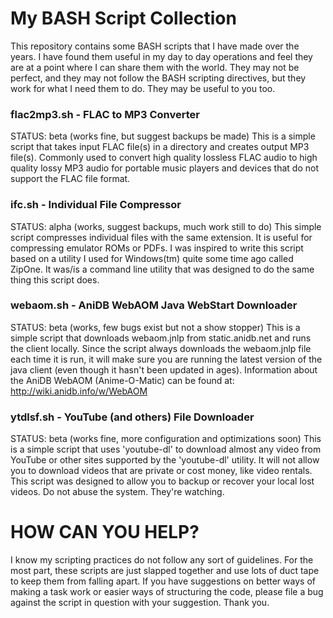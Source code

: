 # My BASH Script Collection
This repository contains some BASH scripts that I have made over the years. I have found them useful in my day to day operations and feel they are at a point where I can share them with the world. They may not be perfect, and they may not follow the BASH scripting directives, but they work for what I need them to do. They may be useful to you too.

### flac2mp3.sh - FLAC to MP3 Converter
STATUS: beta (works fine, but suggest backups be made)
This is a simple script that takes input FLAC file(s) in a directory and creates output MP3 file(s). Commonly used to convert high quality lossless FLAC audio to high quality lossy MP3 audio for portable music players and devices that do not support the FLAC file format.

### ifc.sh - Individual File Compressor
STATUS: alpha (works, suggest backups, much work still to do)
This simple script compresses individual files with the same extension. It is useful for compressing emulator ROMs or PDFs. I was inspired to write this script based on a utility I used for Windows(tm) quite some time ago called ZipOne. It was/is a command line utility that was designed to do the same thing this script does.

### webaom.sh - AniDB WebAOM Java WebStart Downloader
STATUS: beta (works, few bugs exist but not a show stopper)
This is a simple script that downloads webaom.jnlp from static.anidb.net and runs the client locally. Since the script always downloads the webaom.jnlp file each time it is run, it will make sure you are running the latest version of the java client (even though it hasn't been updated in ages).
Information about the AniDB WebAOM (Anime-O-Matic) can be found at: http://wiki.anidb.info/w/WebAOM

### ytdlsf.sh - YouTube (and others) File Downloader
STATUS: beta (works fine, more configuration and optimizations soon)
This is a simple script that uses 'youtube-dl' to download almost any video from YouTube or other sites supported by the 'youtube-dl' utility. It will not allow you to download videos that are private or cost money, like video rentals. This script was designed to allow you to backup or recover your local lost videos. Do not abuse the system. They're watching.

# HOW CAN YOU HELP?
I know my scripting practices do not follow any sort of guidelines. For the most part, these scripts are just slapped together and use lots of duct tape to keep them from falling apart. If you have suggestions on better ways of making a task work or easier ways of structuring the code, please file a bug against the script in question with your suggestion. Thank you.
